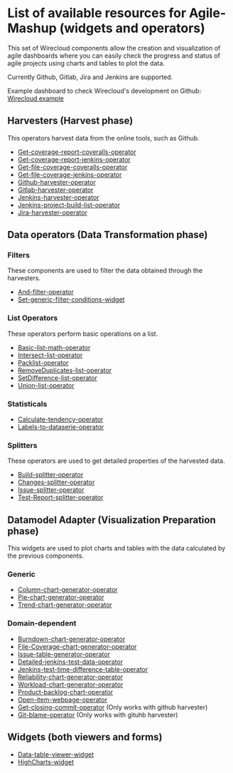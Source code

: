 # List of available resources for Agile-Mashup (widgets and operators)

This set of Wirecloud components allow the creation and visualization of agile dashboards where you can easily check the progress and status of agile projects using charts and tables to plot the data.

Currently Github, Gitlab, Jira and Jenkins are supported.

Example dashboard to check Wirecloud's development on Github: [Wirecloud example](https://wirecloud.conwet.fi.upm.es/alex.rodriguez/Example#view=workspace)

## Harvesters (Harvest phase)

This operators harvest data from the online tools, such as Github.

* [Get-coverage-report-coveralls-operator](./get-coverage-report-coveralls-operator)
* [Get-coverage-report-jenkins-operator](./get-coverage-report-jenkins-operator)
* [Get-file-coverage-coveralls-operator](./get-file-coverage-coveralls-operator)
* [Get-file-coverage-jenkins-operator](./get-file-coverage-jenkins-operator)
* [Github-harvester-operator](./github-harvester-operator)
* [Gitlab-harvester-operator](./gitlab-harvester-operator)
* [Jenkins-harvester-operator](./jenkins-harvester-operator)
* [Jenkins-project-build-list-operator](./jenkins-project-build-list-operator)
* [Jira-harvester-operator](./jira-harvester-operator)

## Data operators (Data Transformation phase)

### Filters

These components are used to filter the data obtained through the harvesters.

* [And-filter-operator](./and-filter-operator)
* [Set-generic-filter-conditions-widget](./set-generic-filter-conditions-widget)

### List Operators

These operators perform basic operations on a list.

* [Basic-list-math-operator](./BasicListMathOperator)
* [Intersect-list-operator](./intersect-list-operator)
* [Packlist-operator](./packlist-operator)
* [RemoveDuplicates-list-operator](./removeDuplicates-list-operator)
* [SetDifference-list-operator](./setDifference-list-operator)
* [Union-list-operator](./union-list-operator)

### Statisticals

* [Calculate-tendency-operator](./calculate-tendency-operator)
* [Labels-to-dataserie-operator](./labels-to-dataserie-operator)

### Splitters

These operators are used to get detailed properties of the harvested data.

* [Build-splitter-operator](./build-splitter-operator)
* [Changes-splitter-operator](./changes-splitter-operator)
* [Issue-splitter-operator](./issue-splitter-operator)
* [Test-Report-splitter-operator](./test-report-splitter-operator)

## Datamodel Adapter (Visualization Preparation phase)

This widgets are used to plot charts and tables with the data calculated by the previous components.

### Generic

* [Column-chart-generator-operator](./column-chart-generator-operator)
* [Pie-chart-generator-operator](./pie-chart-generator-operator)
* [Trend-chart-generator-operator](./trend-chart-generator-operator)

### Domain-dependent

* [Burndown-chart-generator-operator](./burndown-chart-generator-operator)
* [File-Coverage-chart-generator-operator](./file-coverage-chart-generator-operator)
* [Issue-table-generator-operator](./issue-table-generator-operator)
* [Detailed-jenkins-test-data-operator](./detailed-jenkins-test-data-operator)
* [Jenkins-test-time-difference-table-operator](./jenkins-test-time-difference-table-operator)
* [Reliability-chart-generator-operator](./reliability-chart-generator-operator)
* [Workload-chart-generator-operator](./workload-chart-generator-operator)
* [Product-backlog-chart-operator](./product-backlog-chart-operator)
* [Open-item-webpage-operator](./open-item-webpage-operator)
* [Get-closing-commit-operator](./get-closing-commit-operator) (Only works with github harvester)
* [Git-blame-operator](./git-blame-operator) (Only works with gituhb harvester)

## Widgets (both viewers and forms)

* [Data-table-viewer-widget](https://github.com/Wirecloud/data-table-viewer-widget)
* [HighCharts-widget](https://github.com/Wirecloud/highcharts-widget)